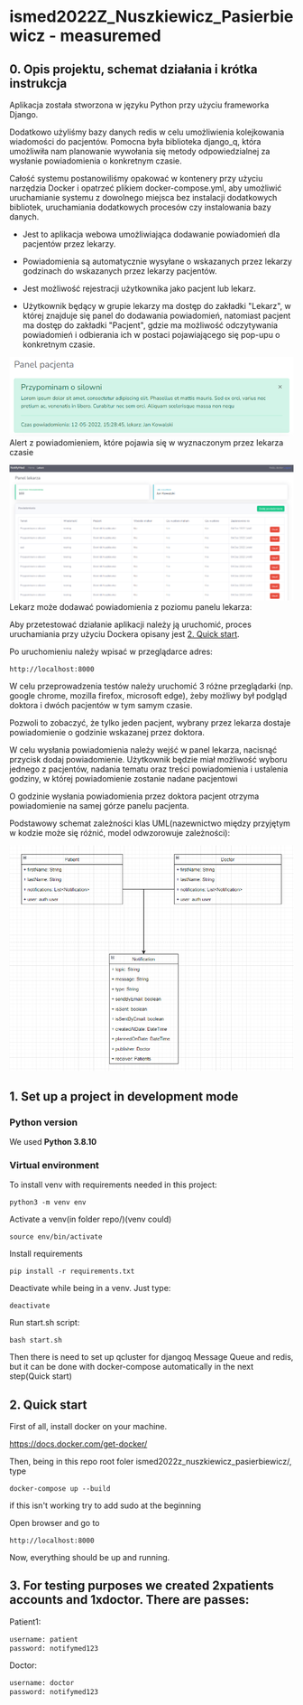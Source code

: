 # ismed2022Z_Nuszkiewicz_Pasierbiewicz - measuremed



## 0. Opis projektu, schemat działania i krótka instrukcja
Aplikacja została stworzona w języku Python przy użyciu frameworka Django. 

Dodatkowo użyliśmy bazy danych redis w celu umożliwienia kolejkowania wiadomości do pacjentów. Pomocna była biblioteka django_q, która umożliwiła nam planowanie wywołania się metody odpowiedzialnej za wysłanie powiadomienia o konkretnym czasie. 

Całość systemu postanowiliśmy opakować w kontenery przy użyciu narzędzia Docker i opatrzeć plikiem docker-compose.yml, aby umożliwić uruchamianie systemu z dowolnego miejsca bez instalacji dodatkowych bibliotek, uruchamiania dodatkowych procesów czy instalowania bazy danych.

- Jest to aplikacja webowa umożliwiająca dodawanie powiadomień dla pacjentów przez lekarzy. 

- Powiadomienia są automatycznie wysyłane o wskazanych przez lekarzy godzinach do wskazanych przez lekarzy pacjentów.

- Jest możliwość rejestracji użytkownika jako pacjent lub lekarz. 

- Użytkownik będący w grupie lekarzy ma dostęp do zakładki "Lekarz", w której znajduje się panel do dodawania powiadomień, natomiast pacjent ma dostęp do zakładki "Pacjent", gdzie ma możliwość odczytywania powiadomień i odbierania ich w postaci pojawiającego się pop-upu o konkretnym czasie.

![Powiadomienie](./assets/powiadomienie.png)
Alert z powiadomieniem, które pojawia się w wyznaczonym przez lekarza czasie


![Powiadomienie](./assets/panel-lekarza.png)
Lekarz może dodawać powiadomienia z poziomu panelu lekarza:


Aby przetestować działanie aplikacji należy ją uruchomić, proces uruchamiania przy użyciu Dockera opisany jest [2. Quick start](#quick-start).

Po uruchomieniu należy wpisać w przeglądarce adres: 
```
http://localhost:8000
```

W celu przeprowadzenia testów należy uruchomić 3 różne przeglądarki (np. google chrome, mozilla firefox, microsoft edge), żeby możliwy był podgląd doktora i dwóch pacjentów w tym samym czasie.

Pozwoli to zobaczyć, że tylko jeden pacjent, wybrany przez lekarza dostaje powiadomienie o godzinie wskazanej przez doktora.

W celu wysłania powiadomienia należy wejść w panel lekarza, nacisnąć przycisk dodaj powiadomienie. Użytkownik będzie miał możliwość wyboru jednego z pacjentów, nadania tematu oraz treści powiadomienia i ustalenia godziny, w której powiadomienie zostanie nadane pacjentowi

O godzinie wysłania powiadomienia przez doktora pacjent otrzyma powiadomienie na samej górze panelu pacjenta.

Podstawowy schemat zależności klas UML(nazewnictwo między przyjętym w kodzie może się różnić, model odwzorowuje zależności):

![Powiadomienie](./assets/uml.png)

## 1. Set up a project in development mode

### Python version

We used <b>Python 3.8.10</b> 

### Virtual environment
To install venv with requirements needed in this project:
```
python3 -m venv env
```

Activate a venv(in folder repo/)(venv could)
```
source env/bin/activate
```

Install requirements
```
pip install -r requirements.txt
```

Deactivate while being in a venv. Just type:
```
deactivate
```

Run start.sh script:
```
bash start.sh
```
Then there is need to set up qcluster for djangoq Message Queue and redis, but it can be done with docker-compose automatically in the next step(Quick start)


## 2. Quick start
First of all, install docker on your machine.

https://docs.docker.com/get-docker/

Then, being in this repo root foler ismed2022z_nuszkiewicz_pasierbiewicz/, type
```
docker-compose up --build
```
if this isn't working try to add sudo at the beginning

Open browser and go to
```
http://localhost:8000
```
Now, everything should be up and running.


## 3. For testing purposes we created 2xpatients accounts and 1xdoctor. There are passes:
Patient1:
```
username: patient
password: notifymed123
```

Doctor:
```
username: doctor
password: notifymed123
```







